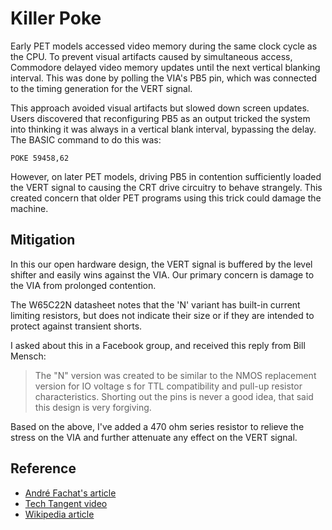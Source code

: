 # Killer Poke

Early PET models accessed video memory during the same clock cycle as the CPU.  To prevent visual artifacts caused by simultaneous access, Commodore delayed video memory updates until the next vertical blanking interval.  This was done by polling the VIA's PB5 pin, which was connected to the timing generation for the VERT signal.

This approach avoided visual artifacts but slowed down screen updates. Users discovered that reconfiguring PB5 as an output tricked the system into thinking it was always in a vertical blank interval, bypassing the delay.  The BASIC command to do this was:

```basic
POKE 59458,62
```

However, on later PET models, driving PB5 in contention sufficiently loaded the VERT signal to causing the CRT drive circuitry to behave strangely.  This created concern that older PET programs using this trick could damage the machine.

## Mitigation

In this our open hardware design, the VERT signal is buffered by the level shifter and easily wins against the VIA.  Our primary concern is damage to the VIA from prolonged contention.

The W65C22N datasheet notes that the 'N' variant has built-in current limiting resistors, but does not indicate their size or if they are intended to protect against transient shorts.

I asked about this in a Facebook group, and received this reply from Bill Mensch:

> The "N" version was created to be similar to the NMOS replacement version for IO voltage s for TTL compatibility and pull-up resistor characteristics. Shorting out the pins is never a good idea, that said this design is very forgiving.

Based on the above, I've added a 470 ohm series resistor to relieve the stress on the VIA and further attenuate any effect on the VERT signal.

## Reference

* [André Fachat's article](http://www.6502.org/users/andre/petindex/poke/index.html)
* [Tech Tangent video](https://www.youtube.com/watch?v=7bMJ0NIuWU0)
* [Wikipedia article](https://en.wikipedia.org/wiki/Killer_poke#Commodore_PET)
